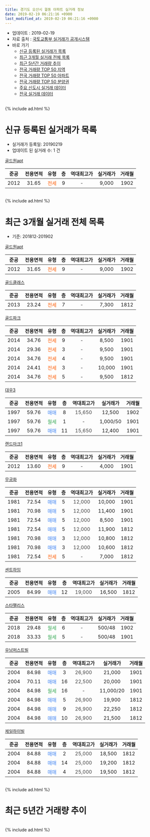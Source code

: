 ```yaml
---
title: 경기도 오산시 궐동 아파트 실거래 정보
date: 2019-02-19 06:21:16 +0900
last_modified_at: 2019-02-19 06:21:16 +0900
---
```


* 업데이트 : 2019-02-19
* 자료 출처 : [국토교통부 실거래가 공개시스템](http://rt.molit.go.kr)
* 바로 가기
    * [신규 등록된 실거래가 목록](#신규-등록된-실거래가-목록)
    * [최근 3개월 실거래 전체 목록](#최근-3개월-실거래-전체-목록)
    * [최근 5년간 거래량 추이](#최근-5년간-거래량-추이)
    * [전국 거래량 TOP 50 지역](https://inasie.github.io/apt-trade-info/최근-3개월-전국에서-가장-거래가-많이-발생한-지역)
    * [전국 거래량 TOP 50 아파트](https://inasie.github.io/apt-trade-info/최근-3개월-전국에서-가장-거래가-많이-발생한-아파트)
    * [전국 거래량 TOP 50 분양권](https://inasie.github.io/apt-trade-info/최근-3개월-전국에서-가장-거래가-많이-발생한-분양권)
    * [주요 신도시 실거래 데이터](https://inasie.github.io/apt-trade-info/주요-신도시)
    * [전국 실거래 데이터](https://inasie.github.io/apt-trade-info/전국)
<br>
{% include ad.html %}
<br>

# 신규 등록된 실거래가 목록
* 실거래가 등록일: 20190219
* 업데이트 된 실거래 수: 1 건


[골드원apt](https://search.naver.com/search.naver?query=%EA%B2%BD%EA%B8%B0%EB%8F%84+%EC%98%A4%EC%82%B0%EC%8B%9C+%EA%B6%90%EB%8F%99+%EA%B3%A8%EB%93%9C%EC%9B%90apt)

|준공|전용면적|유형|층|역대최고가|실거래가|거래월|
|:---:|:---:|:---:|:---:|:---:|:---:|:---:|
|2012|31.65|<span style="color:#ff5a00">전세</span>|9|<span style="color:#444444">-</span>|9,000|1902|


<br>
{% include ad.html %}
<br>

# 최근 3개월 실거래 전체 목록
* 기준: 201812-201902


[골드원apt](https://search.naver.com/search.naver?query=%EA%B2%BD%EA%B8%B0%EB%8F%84+%EC%98%A4%EC%82%B0%EC%8B%9C+%EA%B6%90%EB%8F%99+%EA%B3%A8%EB%93%9C%EC%9B%90apt)

|준공|전용면적|유형|층|역대최고가|실거래가|거래월|
|:---:|:---:|:---:|:---:|:---:|:---:|:---:|
|2012|31.65|<span style="color:#ff5a00">전세</span>|9|<span style="color:#444444">-</span>|9,000|1902|

[골드클래스](https://search.naver.com/search.naver?query=%EA%B2%BD%EA%B8%B0%EB%8F%84+%EC%98%A4%EC%82%B0%EC%8B%9C+%EA%B6%90%EB%8F%99+%EA%B3%A8%EB%93%9C%ED%81%B4%EB%9E%98%EC%8A%A4)

|준공|전용면적|유형|층|역대최고가|실거래가|거래월|
|:---:|:---:|:---:|:---:|:---:|:---:|:---:|
|2013|23.24|<span style="color:#ff5a00">전세</span>|7|<span style="color:#444444">-</span>|7,300|1812|

[골드파크](https://search.naver.com/search.naver?query=%EA%B2%BD%EA%B8%B0%EB%8F%84+%EC%98%A4%EC%82%B0%EC%8B%9C+%EA%B6%90%EB%8F%99+%EA%B3%A8%EB%93%9C%ED%8C%8C%ED%81%AC)

|준공|전용면적|유형|층|역대최고가|실거래가|거래월|
|:---:|:---:|:---:|:---:|:---:|:---:|:---:|
|2014|34.76|<span style="color:#ff5a00">전세</span>|9|<span style="color:#444444">-</span>|8,500|1901|
|2014|29.36|<span style="color:#ff5a00">전세</span>|3|<span style="color:#444444">-</span>|9,500|1901|
|2014|34.76|<span style="color:#ff5a00">전세</span>|4|<span style="color:#444444">-</span>|9,500|1901|
|2014|24.41|<span style="color:#ff5a00">전세</span>|3|<span style="color:#444444">-</span>|10,000|1901|
|2014|34.76|<span style="color:#ff5a00">전세</span>|5|<span style="color:#444444">-</span>|9,500|1812|

[대우3](https://search.naver.com/search.naver?query=%EA%B2%BD%EA%B8%B0%EB%8F%84+%EC%98%A4%EC%82%B0%EC%8B%9C+%EA%B6%90%EB%8F%99+%EB%8C%80%EC%9A%B03)

|준공|전용면적|유형|층|역대최고가|실거래가|거래월|
|:---:|:---:|:---:|:---:|:---:|:---:|:---:|
|1997|59.76|<span style="color:#4285f3">매매</span>|8|<span style="color:#444444">15,650</span>|12,500|1902|
|1997|59.76|<span style="color:#34a853">월세</span>|1|<span style="color:#444444">-</span>|1,000/50|1901|
|1997|59.76|<span style="color:#4285f3">매매</span>|11|<span style="color:#444444">15,650</span>|12,400|1901|

[랜드마크1](https://search.naver.com/search.naver?query=%EA%B2%BD%EA%B8%B0%EB%8F%84+%EC%98%A4%EC%82%B0%EC%8B%9C+%EA%B6%90%EB%8F%99+%EB%9E%9C%EB%93%9C%EB%A7%88%ED%81%AC1)

|준공|전용면적|유형|층|역대최고가|실거래가|거래월|
|:---:|:---:|:---:|:---:|:---:|:---:|:---:|
|2012|13.60|<span style="color:#ff5a00">전세</span>|9|<span style="color:#444444">-</span>|4,000|1901|

[무궁화](https://search.naver.com/search.naver?query=%EA%B2%BD%EA%B8%B0%EB%8F%84+%EC%98%A4%EC%82%B0%EC%8B%9C+%EA%B6%90%EB%8F%99+%EB%AC%B4%EA%B6%81%ED%99%94)

|준공|전용면적|유형|층|역대최고가|실거래가|거래월|
|:---:|:---:|:---:|:---:|:---:|:---:|:---:|
|1981|72.54|<span style="color:#4285f3">매매</span>|5|<span style="color:#444444">12,000</span>|10,000|1901|
|1981|70.98|<span style="color:#4285f3">매매</span>|5|<span style="color:#444444">12,000</span>|11,400|1901|
|1981|72.54|<span style="color:#4285f3">매매</span>|5|<span style="color:#444444">12,000</span>|8,500|1901|
|1981|72.54|<span style="color:#4285f3">매매</span>|5|<span style="color:#444444">12,000</span>|11,900|1812|
|1981|70.98|<span style="color:#4285f3">매매</span>|3|<span style="color:#444444">12,000</span>|10,800|1812|
|1981|70.98|<span style="color:#4285f3">매매</span>|3|<span style="color:#444444">12,000</span>|10,600|1812|
|1981|72.54|<span style="color:#ff5a00">전세</span>|5|<span style="color:#444444">-</span>|7,000|1812|

[센트하임](https://search.naver.com/search.naver?query=%EA%B2%BD%EA%B8%B0%EB%8F%84+%EC%98%A4%EC%82%B0%EC%8B%9C+%EA%B6%90%EB%8F%99+%EC%84%BC%ED%8A%B8%ED%95%98%EC%9E%84)

|준공|전용면적|유형|층|역대최고가|실거래가|거래월|
|:---:|:---:|:---:|:---:|:---:|:---:|:---:|
|2005|84.99|<span style="color:#4285f3">매매</span>|12|<span style="color:#444444">19,000</span>|16,500|1812|

[스타팰리스](https://search.naver.com/search.naver?query=%EA%B2%BD%EA%B8%B0%EB%8F%84+%EC%98%A4%EC%82%B0%EC%8B%9C+%EA%B6%90%EB%8F%99+%EC%8A%A4%ED%83%80%ED%8C%B0%EB%A6%AC%EC%8A%A4)

|준공|전용면적|유형|층|역대최고가|실거래가|거래월|
|:---:|:---:|:---:|:---:|:---:|:---:|:---:|
|2018|29.48|<span style="color:#34a853">월세</span>|6|<span style="color:#444444">-</span>|500/48|1902|
|2018|33.33|<span style="color:#34a853">월세</span>|5|<span style="color:#444444">-</span>|500/48|1901|

[우남퍼스트빌](https://search.naver.com/search.naver?query=%EA%B2%BD%EA%B8%B0%EB%8F%84+%EC%98%A4%EC%82%B0%EC%8B%9C+%EA%B6%90%EB%8F%99+%EC%9A%B0%EB%82%A8%ED%8D%BC%EC%8A%A4%ED%8A%B8%EB%B9%8C)

|준공|전용면적|유형|층|역대최고가|실거래가|거래월|
|:---:|:---:|:---:|:---:|:---:|:---:|:---:|
|2004|84.98|<span style="color:#4285f3">매매</span>|3|<span style="color:#444444">26,900</span>|21,000|1901|
|2004|70.11|<span style="color:#4285f3">매매</span>|16|<span style="color:#444444">22,500</span>|20,000|1901|
|2004|84.98|<span style="color:#34a853">월세</span>|16|<span style="color:#444444">-</span>|11,000/20|1901|
|2004|84.98|<span style="color:#4285f3">매매</span>|5|<span style="color:#444444">26,900</span>|19,900|1812|
|2004|84.98|<span style="color:#4285f3">매매</span>|9|<span style="color:#444444">26,900</span>|22,250|1812|
|2004|84.98|<span style="color:#4285f3">매매</span>|10|<span style="color:#444444">26,900</span>|21,500|1812|

[제일하이빌](https://search.naver.com/search.naver?query=%EA%B2%BD%EA%B8%B0%EB%8F%84+%EC%98%A4%EC%82%B0%EC%8B%9C+%EA%B6%90%EB%8F%99+%EC%A0%9C%EC%9D%BC%ED%95%98%EC%9D%B4%EB%B9%8C)

|준공|전용면적|유형|층|역대최고가|실거래가|거래월|
|:---:|:---:|:---:|:---:|:---:|:---:|:---:|
|2004|84.88|<span style="color:#4285f3">매매</span>|2|<span style="color:#444444">25,000</span>|18,500|1812|
|2004|84.88|<span style="color:#4285f3">매매</span>|14|<span style="color:#444444">25,000</span>|19,200|1812|
|2004|84.88|<span style="color:#4285f3">매매</span>|4|<span style="color:#444444">25,000</span>|19,500|1812|


<br>
{% include ad.html %}
<br>

# 최근 5년간 거래량 추이


<div style="width:100%;">
    <canvas id="deal_progress" height="200"></canvas>
</div>

<script>
new Chart(document.getElementById("deal_progress"), {
    type: 'line',
    data: {
        labels: ['201402','201403','201404','201405','201406','201407','201408','201409','201410','201411','201412','201501','201502','201503','201504','201505','201506','201507','201508','201509','201510','201511','201512','201601','201602','201603','201604','201605','201606','201607','201608','201609','201610','201611','201612','201701','201702','201703','201704','201705','201706','201707','201708','201709','201710','201711','201712','201801','201802','201803','201804','201805','201806','201807','201808','201809','201810','201811','201812','201901','201902'],
        datasets: [{
            label: '매매',
            pointRadius: 1,
            data: [18, 13, 10, 10, 18, 13, 12, 13, 14, 12, 5, 12, 15, 22, 29, 16, 41, 14, 17, 15, 16, 12, 10, 9, 8, 36, 15, 10, 10, 9, 12, 11, 9, 12, 7, 6, 11, 20, 13, 10, 13, 7, 9, 8, 6, 5, 5, 3, 9, 10, 6, 9, 7, 10, 6, 8, 13, 9, 10, 6, 1],
            borderColor: "rgba(255, 201, 14, 1)",
            backgroundColor: "rgba(255, 201, 14, 0.5)",
            fill: false,
            lineTension: 0
        },{
            label: '전월세',
            pointRadius: 1,
            data: [19, 14, 16, 11, 11, 14, 7, 11, 9, 10, 12, 9, 17, 12, 17, 15, 9, 10, 11, 9, 10, 5, 7, 11, 8, 4, 9, 3, 7, 3, 4, 6, 4, 8, 9, 8, 6, 9, 8, 3, 8, 8, 9, 10, 9, 7, 5, 23, 9, 15, 6, 9, 17, 11, 4, 6, 12, 7, 3, 8, 2],
            borderColor: "rgba(0, 141, 185, 1)",
            backgroundColor: "rgba(0, 141, 185, 0.5)",
            fill: false,
            lineTension: 0
        }
        ]
    },
    options: {
        responsive: true,
        title: {
            display: false
        },
        tooltips: {
            mode: 'index',
            intersect: false
        },
        hover: {
            mode: 'nearest',
            intersect: true
        },
        scales: {
            xAxes: [{
                display: true,
                scaleLabel: {
                    display: true,
                    labelString: '년/월'
                }
            }],
            yAxes: [{
                display: true,
                ticks: {
                    suggestedMin: 0,
                },
                scaleLabel: {
                    display: true,
                    labelString: '실거래 수'
                }
            }]
        }
    }
});

</script>


<br>
{% include ad.html %}
<br>

